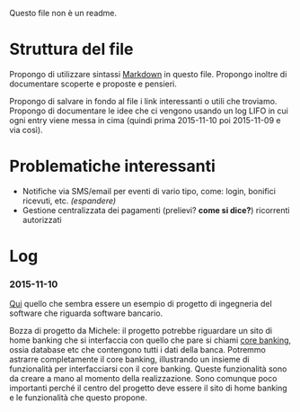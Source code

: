 
Questo file non è un readme.

# Struttura del file

Propongo di utilizzare sintassi [Markdown](https://daringfireball.net/projects/markdown/syntax) in questo file.
Propongo inoltre di documentare scoperte e proposte e pensieri.

Propongo di salvare in fondo al file i link interessanti o utili che troviamo.
Propongo di documentare le idee che ci vengono usando un log LIFO in cui ogni entry viene messa in cima (quindi prima 2015-11-10 poi 2015-11-09 e via così).

# Problematiche interessanti

- Notifiche via SMS/email per eventi di vario tipo, come: login, bonifici ricevuti, etc. *(espandere)*
- Gestione centralizzata dei pagamenti (prelievi? **come si dice?**) ricorrenti autorizzati

# Log

### 2015-11-10

[Qui][project_example] quello che sembra essere un esempio di progetto di ingegneria del software che riguarda software bancario.

Bozza di progetto da Michele: il progetto potrebbe riguardare un sito di home banking che si interfaccia con quello che pare si chiami [core banking][core_banking], ossia database etc che contengono tutti i dati della banca.
Potremmo astrarre completamente il core banking, illustrando un insieme di funzionalità per interfacciarsi con il core banking.
Queste funzionalità sono da creare a mano al momento della realizzazione.
Sono comunque poco importanti perché il centro del progetto deve essere il sito di home banking e le funzionalità che questo propone.


<!-- Raccolta link utili -->

[totp_rfc]:			https://tools.ietf.org/html/rfc6238			"Time-based One-Time Passwords"
[core_banking]:		https://en.wikipedia.org/wiki/Core_banking	"Core Banking"
[project_example]:	http://www.slideshare.net/nancs/54024405-projectreportbankingmanagementsystem
